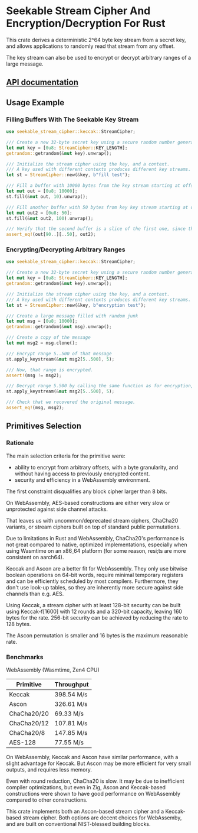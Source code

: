 # Seekable Stream Cipher And Encryption/Decryption For Rust

This crate derives a deterministic 2^64 byte key stream from a secret key, and allows applications to randomly read that stream from any offset.

The key stream can also be used to encrypt or decrypt arbitrary ranges of a large message.

## [API documentation](https://docs.rs/seekable-stream-cipher)

## Usage Example

### Filling Buffers With The Seekable Key Stream

```rust
use seekable_stream_cipher::keccak::StreamCipher;

/// Create a new 32-byte secret key using a secure random number generator
let mut key = [0u8; StreamCipher::KEY_LENGTH];
getrandom::getrandom(&mut key).unwrap();

/// Initialize the stream cipher using the key, and a context.
/// A key used with different contexts produces different key streams.
let st = StreamCipher::new(&key, b"fill test");

/// Fill a buffer with 10000 bytes from the key stream starting at offset 10
let mut out = [0u8; 10000];
st.fill(&mut out, 10).unwrap();

/// Fill another buffer with 50 bytes from key key stream starting at offset 100
let mut out2 = [0u8; 50];
st.fill(&mut out2, 100).unwrap();

/// Verify that the second buffer is a slice of the first one, since the ranges overlap.
assert_eq!(out[90..][..50], out2);
```

### Encrypting/Decrypting Arbitrary Ranges

```rust
use seekable_stream_cipher::keccak::StreamCipher;

/// Create a new 32-byte secret key using a secure random number generator
let mut key = [0u8; StreamCipher::KEY_LENGTH];
getrandom::getrandom(&mut key).unwrap();

/// Initialize the stream cipher using the key, and a context.
/// A key used with different contexts produces different key streams.
let st = StreamCipher::new(&key, b"encryption test");

/// Create a large message filled with random junk
let mut msg = [0u8; 10000];
getrandom::getrandom(&mut msg).unwrap();

/// Create a copy of the message
let mut msg2 = msg.clone();

/// Encrypt range 5..500 of that message
st.apply_keystream(&mut msg2[5..500], 5);

/// Now, that range is encrypted.
assert!(msg != msg2);

/// Decrypt range 5.500 by calling the same function as for encryption, with the same parameters
st.apply_keystream(&mut msg2[5..500], 5);

/// Check that we recovered the original message.
assert_eq!(msg, msg2);
```

## Primitives Selection

### Rationale

The main selection criteria for the primitive were:

- ability to encrypt from arbitrary offsets, with a byte granularity, and without having access to previously encrypted content.
- security and efficiency in a WebAssembly environment.

The first constraint disqualifies any block cipher larger than 8 bits.

On WebAssembly, AES-based constructions are either very slow or unprotected against side channel attacks.

That leaves us with uncommon/deprecated stream ciphers, ChaCha20 variants, or stream ciphers built on top of standard public permutations.

Due to limitations in Rust and WebAssembly, ChaCha20's performance is not great compared to native, optimized implementations, especially when using Wasmtime on an x86_64 platform (for some reason, resi;ts are more consistent on aarch64).

Keccak and Ascon are a better fit for WebAssembly. They only use bitwise boolean operations on 64-bit words, require minimal temporary registers and can be efficiently scheduled by most compilers. Furthermore, they don't use look-up tables, so they are inherently more secure against side channels than e.g. AES.

Using Keccak, a stream cipher with at least 128-bit security can be built using Keccak-f[1600] with 12 rounds and a 320-bit capacity, leaving 160 bytes for the rate. 256-bit security can be achieved by reducing the rate to 128 bytes.

The Ascon permutation is smaller and 16 bytes is the maximum reasonable rate.

### Benchmarks

WebAssembly (Wasmtime, Zen4 CPU)

| Primitive   | Throughput |
| ----------- | ---------- |
| Keccak      | 398.54 M/s |
| Ascon       | 326.61 M/s |
| ChaCha20/20 | 69.33 M/s  |
| ChaCha20/12 | 107.81 M/s |
| ChaCha20/8  | 147.85 M/s |
| AES-128     | 77.55 M/s  |

On WebAssembly, Keccak and Ascon have similar performance, with a slight advantage for Keccak. But Ascon may be more efficient for very small outputs, and requires less memory.

Even with round reduction, ChaCha20 is slow. It may be due to inefficient compiler optimizations, but even in Zig, Ascon and Keccak-based constructions were shown to have good performance on WebAssembly compared to other constructions.

This crate implements both an Ascon-based stream cipher and a Keccak-based stream cipher. Both options are decent choices for WebAssemby, and are built on conventional NIST-blessed building blocks.
